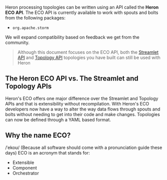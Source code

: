 <!--
    Licensed to the Apache Software Foundation (ASF) under one
    or more contributor license agreements.  See the NOTICE file
    distributed with this work for additional information
    regarding copyright ownership.  The ASF licenses this file
    to you under the Apache License, Version 2.0 (the
    "License"); you may not use this file except in compliance
    with the License.  You may obtain a copy of the License at

      http://www.apache.org/licenses/LICENSE-2.0

    Unless required by applicable law or agreed to in writing,
    software distributed under the License is distributed on an
    "AS IS" BASIS, WITHOUT WARRANTIES OR CONDITIONS OF ANY
    KIND, either express or implied.  See the License for the
    specific language governing permissions and limitations
    under the License.
-->
Heron processing topologies can be written using an API called the **Heron ECO API**. The ECO API is currently available to work with spouts and bolts from the following packages:

* `org.apache.storm`

We will expand compatibility based on feedback we get from the community.

> Although this document focuses on the ECO API, both the [Streamlet API](../../../concepts/streamlet-api) and [Topology API](../../../concepts/topologies) topologies you have built can still be used with Heron

## The Heron ECO API vs. The Streamlet and Topology APIs

Heron's ECO offers one major difference over the Streamlet and Topology APIs and that is extensibility without recompilation.
With Heron's ECO developers now have a way to alter the way data flows through spouts and bolts without needing to get into their code and make changes.
Topologies can now be defined through a YAML based format.

## Why the name ECO?

/ˈekoʊ/ (Because all software should come with a pronunciation guide these days)
ECO is an acronym that stands for:
* Extensible
* Component
* Orchestrator